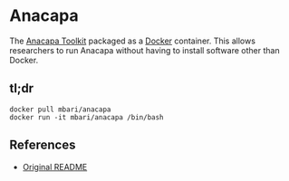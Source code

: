 # Anacapa

The [Anacapa Toolkit](https://github.com/limey-bean/Anacapa) packaged as a [Docker](https://www.docker.com) container. This allows researchers to run Anacapa without having to install software other than Docker.

## tl;dr

```shell
docker pull mbari/anacapa
docker run -it mbari/anacapa /bin/bash
```

## References

- [Original README](readme_original.md)
